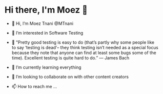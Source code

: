 # Hi there, I'm Moez 👋 


- 👋 Hi, I’m Moez Tnani @MTnani

- 👀 I’m interested in Software Testing

- 🌱 "Pretty good testing is easy to do (that’s partly why some people like to say ‘testing is dead’– they think testing isn’t needed as a special focus because they note that anyone can find at least some bugs some of the time). Excellent testing is quite hard to do.” — James Bach

- 🥅 I’m currently learning everything

- 💞️ I’m looking to collaborate on with other content creators

- 📫 How to reach me ...

<!---
MTnani/MTnani is a ✨ special ✨ repository because its `README.md` (this file) appears on your GitHub profile.
You can click the Preview link to take a look at your changes.
--->
